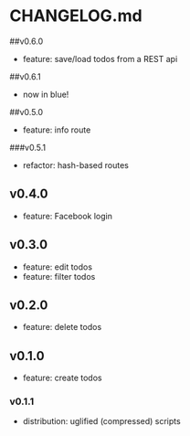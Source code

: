 # CHANGELOG.md

##v0.6.0

- feature: save/load todos from a REST api

##v0.6.1

- now in blue!

##v0.5.0

- feature: info route

###v0.5.1

- refactor: hash-based routes

## v0.4.0

- feature: Facebook login

## v0.3.0

- feature: edit todos
- feature: filter todos

## v0.2.0

- feature: delete todos

## v0.1.0

- feature: create todos

### v0.1.1

- distribution: uglified (compressed) scripts
